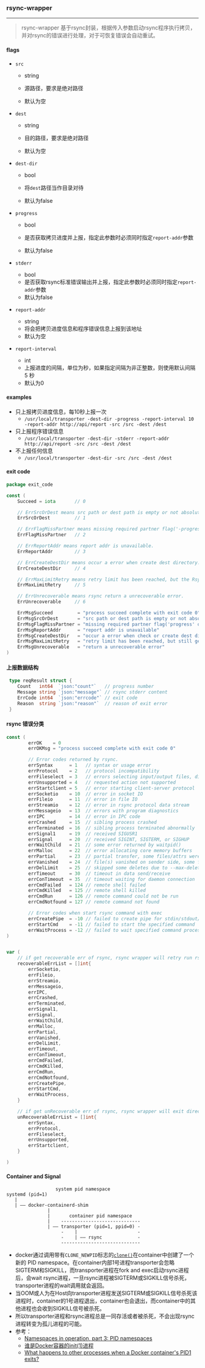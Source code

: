 ### rsync-wrapper

---

> rsync-wrapper 基于rsync封装，根据传入参数启动rsync程序执行拷贝，并对rsync的错误进行处理，对于可恢复错误会自动重试。



#### flags

- `src`

  - string

  - 源路径，要求是绝对路径

  - 默认为空

    

- `dest`

  - string

  - 目的路径，要求是绝对路径

  - 默认为空

    

- `dest-dir`

  - bool

  - 将`dest`路径当作目录对待

  - 默认为false

    

- `progress`

  - bool

  - 是否获取拷贝进度并上报，指定此参数时必须同时指定`report-addr`参数

  - 默认为false

    

- `stderr`

  - bool
  -  是否获取rsync标准错误输出并上报，指定此参数时必须同时指定`report-addr`参数
  - 默认为false
  
  
  
- `report-addr`

  - string
  - 将会把拷贝进度信息和程序错误信息上报到该地址
  - 默认为空



- `report-interval`

  - int
  - 上报进度的间隔，单位为秒，如果指定间隔为非正整数，则使用默认间隔 5 秒
  - 默认为0


#### examples

- 只上报拷贝进度信息，每10秒上报一次
  - `/usr/local/transporter -dest-dir -progress -report-interval 10 -report-addr http://api/report -src /src -dest /dest`
- 只上报程序错误信息
  - `/usr/local/transporter -dest-dir -stderr -report-addr http://api/report -src /src -dest /dest`
- 不上报任何信息
  - `/usr/local/transporter -dest-dir -src /src -dest /dest`

#### exit code

```go
package exit_code

const (
	Succeed = iota       // 0

	// ErrSrcOrDest means src path or dest path is empty or not absolute path.
	ErrSrcOrDest         // 1

	// ErrFlagMissPartner means missing required partner flag('-progress' and '-report-progress-addr' is a pair flags).
	ErrFlagMissPartner   // 2

	// ErrReportAddr means report addr is unavailable.
	ErrReportAddr        // 3

	// ErrCreateDestDir means occur a error when create dest directory.
	ErrCreateDestDir     // 4

	// ErrMaxLimitRetry means retry limit has been reached, but the Rsync still gives an error(can be recovered).
	ErrMaxLimitRetry     // 5

	// ErrUnrecoverable means rsync return a unrecoverable error.
	ErrUnrecoverable     // 6

	ErrMsgSucceed         = "process succeed complete with exit code 0"
	ErrMsgSrcOrDest       = "src path or dest path is empty or not absolute path"
	ErrMsgFlagMissPartner = "missing required partner flag('progress' or 'stderr' miss partner 'report-addr')"
	ErrMsgReportAddr      = "report addr is unavailable"
	ErrMsgCreateDestDir   = "occur a error when check or create dest directory"
	ErrMsgMaxLimitRetry   = "retry limit has been reached, but still get an error(can be recovered)"
	ErrMsgUnrecoverable   = "return a unrecoverable error"
)
```



#### 上报数据结构

```go
 type reqResult struct {
    Count   int64  `json:"count"`   // progress number
    Message string `json:"message"` // rsync stderr content
    ErrCode int64  `json:"errcode"` // exit code
    Reason  string `json:"reason"`  // reason of exit error
 }

```



#### rsync 错误分类

```go
const (
        errOK    = 0
        errOKMsg = "process succeed complete with exit code 0"

        // Error codes returned by rsync.
        errSyntax      = 1   // syntax or usage error
        errProtocol    = 2   // protocol incompatibility
        errFileselect  = 3   // errors selecting input/output files, dirs
        errUnsupported = 4   // requested action not supported
        errStartclient = 5   // error starting client-server protocol
        errSocketio    = 10  // error in socket IO
        errFileio      = 11  // error in file IO
        errStreamio    = 12  // error in rsync protocol data stream
        errMessageio   = 13  // errors with program diagnostics
        errIPC         = 14  // error in IPC code
        errCrashed     = 15  // sibling process crashed
        errTerminated  = 16  // sibling process terminated abnormally
        errSignal1     = 19  // received SIGUSR1
        errSignal      = 20  // received SIGINT, SIGTERM, or SIGHUP
        errWaitChild   = 21  // some error returned by waitpid()
        errMalloc      = 22  // error allocating core memory buffers
        errPartial     = 23  // partial transfer, some files/attrs were not transferred (see previous errors
        errVanished    = 24  // file(s) vanished on sender side, some files vanished before they could be transferred
        errDelLimit    = 25  // skipped some deletes due to --max-delete
        errTimeout     = 30  // timeout in data send/receive
        errConTimeout  = 35  // timeout waiting for daemon connection
        errCmdFailed   = 124 // remote shell failed
        errCmdKilled   = 125 // remote shell killed
        errCmdRun      = 126 // remote command could not be run
        errCmdNotfound = 127 // remote command not found

        // Error codes when start rsync command with exec
        errCreatePipe  = -10 // failed to create pipe for stdin/stdout/stderr
        errStartCmd    = -11 // failed to start the specified command
        errWaitProcess = -12 // failed to wait specified command process
)


var (
	// if get recoverable err of rsync, rsync wrapper will retry run rsync command
	recoverableErrList = []int{
		errSocketio,
		errFileio,
		errStreamio,
		errMessageio,
		errIPC,
		errCrashed,
		errTerminated,
		errSignal1,
		errSignal,
		errWaitChild,
		errMalloc,
		errPartial,
		errVanished,
		errDelLimit,
		errTimeout,
		errConTimeout,
		errCmdFailed,
		errCmdKilled,
		errCmdRun,
		errCmdNotfound,
		errCreatePipe,
		errStartCmd,
		errWaitProcess,
	}

	// if get unRecoverable err of rsync, rsync wrapper will exit direct
	unRecoverableErrList = []int{
		errSyntax,
		errProtocol,
		errFileselect,
		errUnsupported,
		errStartclient,
	}

)

```



#### Container and Signal

```
                  system pid namespace
systemd (pid=1)                         
   |
   | —— docker-containerd-shim
               |
               |       container pid namespace
               |    -----------------------------
               | —— transporter (pid=1, ppid=0) -
                    -    |                      - 
                    -    | —— rsync             - 
                    -----------------------------
```

- docker通过调用带有`CLONE_NEWPID`标志的[`clone()`](http://man7.org/linux/man-pages/man2/clone.2.html)在container中创建了一个新的 PID namespace。在container内部1号进程transporter会忽略 SIGTERM和SIGKILL，而transporter进程在fork and exec启动rsync进程后，会wait rsync进程，一旦rsync进程被SIGTERM或SIGKILL信号杀死，transporter进程的wait调用就会返回。
- 当OOM或人为在Host向transporter进程发送SIGTERM或SIGKILL信号杀死该进程时，container的1号进程退出，container也会退出，而container中的其他进程也会收到SIGKILL信号被杀死。
- 所以transporter进程和rsync进程总是一同存活或者被杀死，不会出现rsync进程转变为孤儿进程的可能。
- 参考：
  - [Namespaces in operation, part 3: PID namespaces](https://lwn.net/Articles/531419/)
  - [谁是Docker容器的init(1)进程](https://shareinto.github.io/2019/01/30/docker-init(1)/)
  - [What happens to other processes when a Docker container's PID1 exits?](https://stackoverflow.com/questions/39739658/what-happens-to-other-processes-when-a-docker-containers-pid1-exits)

